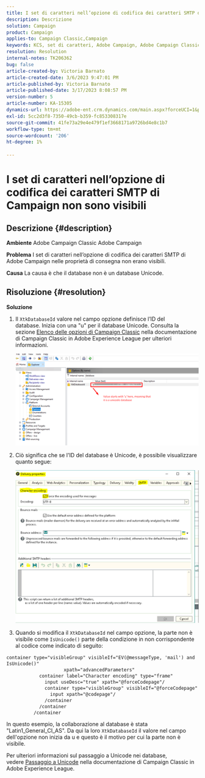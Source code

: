 ```yaml
---
title: I set di caratteri nell’opzione di codifica dei caratteri SMTP di Campaign non sono visibili
description: Descrizione
solution: Campaign
product: Campaign
applies-to: Campaign Classic,Campaign
keywords: KCS, set di caratteri, Adobe Campaign, Adobe Campaign Classic, opzione di codifica dei caratteri SMTP non visibile, variabile XtkDatabaseId
resolution: Resolution
internal-notes: TK206362
bug: false
article-created-by: Victoria Barnato
article-created-date: 3/6/2023 9:47:01 PM
article-published-by: Victoria Barnato
article-published-date: 3/17/2023 8:08:57 PM
version-number: 5
article-number: KA-15305
dynamics-url: https://adobe-ent.crm.dynamics.com/main.aspx?forceUCI=1&pagetype=entityrecord&etn=knowledgearticle&id=0082eb6b-68bc-ed11-83ff-6045bd006a22
exl-id: 5cc2d3f8-7350-49cb-b359-fc853308317e
source-git-commit: 41fe73a29e4e479f1ef3668171a9726bd4e8c1b7
workflow-type: tm+mt
source-wordcount: '206'
ht-degree: 1%

---
```


# I set di caratteri nell’opzione di codifica dei caratteri SMTP di Campaign non sono visibili

## Descrizione {#description}


<b>Ambiente</b>
Adobe Campaign Classic Adobe Campaign

<b>Problema</b>
I set di caratteri nell’opzione di codifica dei caratteri SMTP di Adobe Campaign nelle proprietà di consegna non erano visibili.

<b>Causa</b>
La causa è che il database non è un database Unicode.


## Risoluzione {#resolution}


<b>Soluzione</b>

1. Il `XtkDatabaseId` valore nel campo opzione definisce l’ID del database. Inizia con una &quot;u&quot; per il database Unicode. Consulta la sezione [Elenco delle opzioni di Campaign Classic](https://experienceleague.adobe.com/docs/campaign-classic/using/installing-campaign-classic/appendices/configuring-campaign-options.html) nella documentazione di Campaign Classic in Adobe Experience League per ulteriori informazioni.



   ![](assets/bf1b2c42-ffc4-ed11-83ff-6045bd0065f9.png)
2. Ciò significa che se l&#39;ID del database è Unicode, è possibile visualizzare quanto segue:

   ![](assets/a09fa8de-fdc4-ed11-83ff-6045bd0065f9.png)
3. Quando si modifica il `XtkDatabaseId` nel campo opzione, la parte non è visibile come `IsUnicode()` parte della condizione in non corrispondente al codice come indicato di seguito:



```
container type="visibleGroup" visibleIf="EV(@messageType, 'mail') and IsUnicode()"
                     xpath="advancedParameters"
            container label="Character encoding" type="frame"
              input useDesc="true" xpath="@forceCodepage"/
              container type="visibleGroup" visibleIf="@forceCodepage"
                input xpath="@codepage"/
              /container
            /container
          /container
```




In questo esempio, la collaborazione al database è stata &quot;Latin1_General_CI_AS&quot;. Da qui la loro `XtkDatabaseId` il valore nel campo dell&#39;opzione non inizia da u e questo è il motivo per cui la parte non è visibile.

Per ulteriori informazioni sul passaggio a Unicode nei database, vedere [Passaggio a Unicode](https://experienceleague.adobe.com/docs/campaign-classic/using/monitoring-campaign-classic/updating-adobe-campaign/switching-to-unicode.html) nella documentazione di Campaign Classic in Adobe Experience League.
